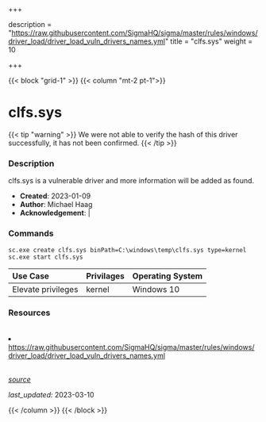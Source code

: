 +++

description = "https://raw.githubusercontent.com/SigmaHQ/sigma/master/rules/windows/driver_load/driver_load_vuln_drivers_names.yml"
title = "clfs.sys"
weight = 10

+++


{{< block "grid-1" >}}
{{< column "mt-2 pt-1">}}


# clfs.sys 


{{< tip "warning" >}}
We were not able to verify the hash of this driver successfully, it has not been confirmed.
{{< /tip >}}


### Description

clfs.sys is a vulnerable driver and more information will be added as found.

- **Created**: 2023-01-09
- **Author**: Michael Haag
- **Acknowledgement**:  | [](https://twitter.com/)

### Commands

```
sc.exe create clfs.sys binPath=C:\windows\temp\clfs.sys type=kernel
sc.exe start clfs.sys
```

| Use Case | Privilages | Operating System | 
|:---- | ---- | ---- |
| Elevate privileges | kernel | Windows 10 |

### Resources
<br>
<li><a href=" https://raw.githubusercontent.com/SigmaHQ/sigma/master/rules/windows/driver_load/driver_load_vuln_drivers_names.yml"> https://raw.githubusercontent.com/SigmaHQ/sigma/master/rules/windows/driver_load/driver_load_vuln_drivers_names.yml</a></li>
<br>



[*source*](https://github.com/magicsword-io/LOLDrivers/tree/main/yaml/clfs.sys.yml)

*last_updated:* 2023-03-10








{{< /column >}}
{{< /block >}}
